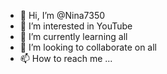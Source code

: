 - 👋 Hi, I’m @Nina7350
- 👀 I’m interested in YouTube 
- 🌱 I’m currently learning all
- 💞️ I’m looking to collaborate on all
- 📫 How to reach me ...

<!---
Nina7350/Nina7350 is a ✨ special ✨ repository because its `README.md` (this file) appears on your GitHub profile.
You can click the Preview link to take a look at your changes.
--->

